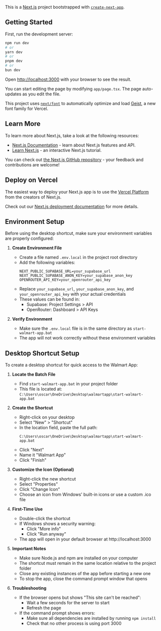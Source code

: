 This is a [Next.js](https://nextjs.org) project bootstrapped with [`create-next-app`](https://nextjs.org/docs/app/api-reference/cli/create-next-app).

## Getting Started

First, run the development server:

```bash
npm run dev
# or
yarn dev
# or
pnpm dev
# or
bun dev
```

Open [http://localhost:3000](http://localhost:3000) with your browser to see the result.

You can start editing the page by modifying `app/page.tsx`. The page auto-updates as you edit the file.

This project uses [`next/font`](https://nextjs.org/docs/app/building-your-application/optimizing/fonts) to automatically optimize and load [Geist](https://vercel.com/font), a new font family for Vercel.

## Learn More

To learn more about Next.js, take a look at the following resources:

- [Next.js Documentation](https://nextjs.org/docs) - learn about Next.js features and API.
- [Learn Next.js](https://nextjs.org/learn) - an interactive Next.js tutorial.

You can check out [the Next.js GitHub repository](https://github.com/vercel/next.js) - your feedback and contributions are welcome!

## Deploy on Vercel

The easiest way to deploy your Next.js app is to use the [Vercel Platform](https://vercel.com/new?utm_medium=default-template&filter=next.js&utm_source=create-next-app&utm_campaign=create-next-app-readme) from the creators of Next.js.

Check out our [Next.js deployment documentation](https://nextjs.org/docs/app/building-your-application/deploying) for more details.

## Environment Setup

Before using the desktop shortcut, make sure your environment variables are properly configured:

1. **Create Environment File**
   - Create a file named `.env.local` in the project root directory
   - Add the following variables:
     ```
     NEXT_PUBLIC_SUPABASE_URL=your_supabase_url
     NEXT_PUBLIC_SUPABASE_ANON_KEY=your_supabase_anon_key
     OPENROUTER_API_KEY=your_openrouter_api_key
     ```
   - Replace `your_supabase_url`, `your_supabase_anon_key`, and `your_openrouter_api_key` with your actual credentials
   - These values can be found in:
     - Supabase: Project Settings > API
     - OpenRouter: Dashboard > API Keys

2. **Verify Environment**
   - Make sure the `.env.local` file is in the same directory as `start-walmart-app.bat`
   - The app will not work correctly without these environment variables

## Desktop Shortcut Setup

To create a desktop shortcut for quick access to the Walmart App:

1. **Locate the Batch File**
   - Find `start-walmart-app.bat` in your project folder
   - This file is located at: `C:\Users\oscar\OneDrive\Desktop\walmartapp\start-walmart-app.bat`

2. **Create the Shortcut**
   - Right-click on your desktop
   - Select "New" > "Shortcut"
   - In the location field, paste the full path:
     ```
     C:\Users\oscar\OneDrive\Desktop\walmartapp\start-walmart-app.bat
     ```
   - Click "Next"
   - Name it "Walmart App"
   - Click "Finish"

3. **Customize the Icon (Optional)**
   - Right-click the new shortcut
   - Select "Properties"
   - Click "Change Icon"
   - Choose an icon from Windows' built-in icons or use a custom .ico file

4. **First-Time Use**
   - Double-click the shortcut
   - If Windows shows a security warning:
     - Click "More info"
     - Click "Run anyway"
   - The app will open in your default browser at http://localhost:3000

5. **Important Notes**
   - Make sure Node.js and npm are installed on your computer
   - The shortcut must remain in the same location relative to the project folder
   - Close any existing instances of the app before starting a new one
   - To stop the app, close the command prompt window that opens

6. **Troubleshooting**
   - If the browser opens but shows "This site can't be reached":
     - Wait a few seconds for the server to start
     - Refresh the page
   - If the command prompt shows errors:
     - Make sure all dependencies are installed by running `npm install`
     - Check that no other process is using port 3000
